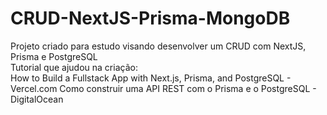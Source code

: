 # CRUD-NextJS-Prisma-MongoDB
Projeto criado para estudo visando desenvolver um CRUD com NextJS, Prisma e PostgreSQL<br/>
Tutorial que ajudou na criação: <br/>
How to Build a Fullstack App with Next.js, Prisma, and PostgreSQL - Vercel.com
Como construir uma API REST com o Prisma e o PostgreSQL - DigitalOcean 

